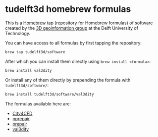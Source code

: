 
# tudelft3d homebrew formulas

This is a [Homebrew](https://docs.brew.sh) tap (repository for Homebrew formulas) of software created by the [3D geoinformation group](https://3d.bk.tudelft.nl) at the Delft University of Technology.

You can have access to all formulas by first tapping the repository:
```sh
brew tap tudelft3d/software
```

After which you can install them directly using `brew install <formula>`:
```sh
brew install val3dity
```

Or install any of them directly by prepending the formula with `tudelft3d/software/`: 

```sh
brew install tudelft3d/software/val3dity
```

The formulas available here are:
- [City4CFD](https://github.com/tudelft3d/city4cfd)
- [pprepair](https://github.com/tudelft3d/pprepair)
- [prepair](https://github.com/tudelft3d/prepair)
- [val3dity](https://github.com/tudelft3d/val3dity)
